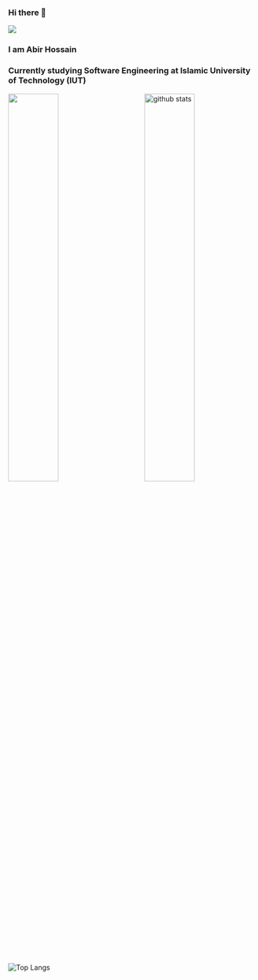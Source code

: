 ### Hi there 👋
![](https://komarev.com/ghpvc/?username=Abbiirr&color=blue)

### I am Abir Hossain

### Currently studying Software Engineering at Islamic University of Technology (IUT)

<!--
**Abbiirr/Abbiirr** is a ✨ _special_ ✨ repository because its `README.md` (this file) appears on your GitHub profile.

Here are some ideas to get you started:

- 🔭 I’m currently working on ...
- 🌱 I’m currently learning ...
- 👯 I’m looking to collaborate on ...
- 🤔 I’m looking for help with ...
- 💬 Ask me about ...
- 📫 How to reach me: ...
- 😄 Pronouns: ...
- ⚡ Fun fact: ...
-->



<img src="https://github-readme-stats.vercel.app/api?username=Abbiirr&count_private=true&show_icons=true&theme=gotham" alt="github stats" width="45%" align="right"/>


<img src="https://github-readme-streak-stats.herokuapp.com/?user=Abbiirr&theme=gotham" width="45%" >


 ![Top Langs](https://github-readme-stats.vercel.app/api/top-langs/?username=Abbiirr&layout=compact&theme=gotham)

